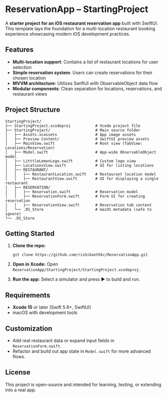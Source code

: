 # ReservationApp – StartingProject

A **starter project for an iOS restaurant reservation app** built with SwiftUI. This template lays the foundation for a multi-location restaurant booking experience showcasing modern iOS development practices.

## Features

- **Multi-location support**: Contains a list of restaurant locations for user selection
- **Simple reservation system**: Users can create reservations for their chosen location
- **MVVM architecture**: Utilizes SwiftUI with ObservableObject data flow
- **Modular components**: Clean separation for locations, reservations, and restaurant views

## Project Structure

```
StartingProject/
├── StartingProject.xcodeproj           # Xcode project file
├── StartingProject/                    # Main source folder
│   ├── Assets.xcassets                 # App image assets
│   ├── Preview Content/                # SwiftUI preview assets
│   ├── MainView.swift                  # Root view (TabView: Locations/Reservation)
│   ├── Model.swift                     # App-wide ObservableObject model
│   ├── LitttleLemonLogo.swift          # Custom logo view
│   ├── LocationsView.swift             # UI for listing locations
│   ├── RESTAURANT/                     
│   │   ├── RestaurantLocation.swift    # Restaurant location model
│   │   ├── RestaurantView.swift        # UI for displaying a single restaurant
│   ├── RESERVATION/
│   │   ├── Reservation.swift           # Reservation model
│   │   ├── ReservationForm.swift       # Form UI for creating reservation
│   │   ├── ReservationView.swift       # Reservation tab content
│   └── .DS_Store                       # macOS metadata (safe to ignore)
└── .DS_Store                           
```

## Getting Started

1. **Clone the repo:**
   ```
   git clone https://github.com/rishikanthkc/ReservationApp.git
   ```

2. **Open in Xcode:**
   Open `ReservationApp/StartingProject/StartingProject.xcodeproj`.

3. **Run the app:**
   Select a simulator and press ▶️ to build and run.

## Requirements

- **Xcode 15** or later (Swift 5.9+, SwiftUI)
- macOS with development tools

## Customization

- Add real restaurant data or expand input fields in `ReservationForm.swift`.
- Refactor and build out app state in `Model.swift` for more advanced flows.

## License

This project is open-source and intended for learning, testing, or extending into a real app.
